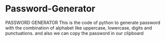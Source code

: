 # Password-Generator
PASSWORD GENERATOR
This is the code of python to generate password with the combination of alphabet like uppercase, lowercase, digits and punctuations.
and also we can copy the password in our clipboard
